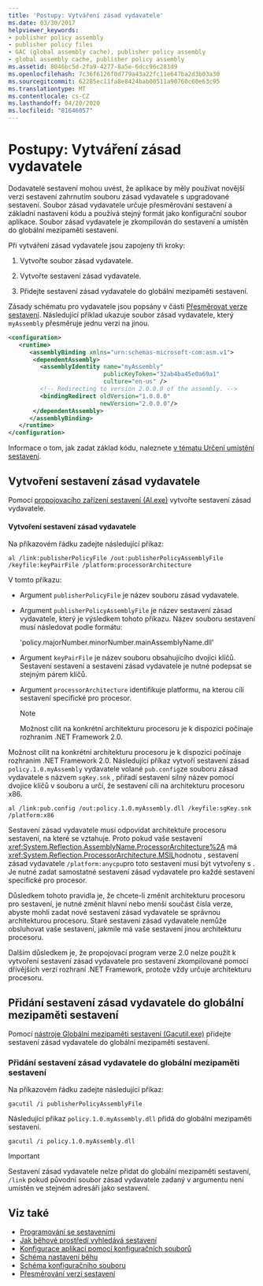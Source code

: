 ```yaml
---
title: 'Postupy: Vytváření zásad vydavatele'
ms.date: 03/30/2017
helpviewer_keywords:
- publisher policy assembly
- publisher policy files
- GAC (global assembly cache), publisher policy assembly
- global assembly cache, publisher policy assembly
ms.assetid: 8046bc5d-2fa9-4277-8a5e-6dcc96c281d9
ms.openlocfilehash: 7c36f6126f0d779a43a22fc11e647ba2d3b03a30
ms.sourcegitcommit: 62285ec11fa8e8424bab00511a90760c60e63c95
ms.translationtype: MT
ms.contentlocale: cs-CZ
ms.lasthandoff: 04/20/2020
ms.locfileid: "81646057"
---
```

# <a name="how-to-create-a-publisher-policy"></a>Postupy: Vytváření zásad vydavatele

Dodavatelé sestavení mohou uvést, že aplikace by měly používat novější verzi sestavení zahrnutím souboru zásad vydavatele s upgradované sestavení. Soubor zásad vydavatele určuje přesměrování sestavení a základní nastavení kódu a používá stejný formát jako konfigurační soubor aplikace. Soubor zásad vydavatele je zkompilován do sestavení a umístěn do globální mezipaměti sestavení.

Při vytváření zásad vydavatele jsou zapojeny tři kroky:

1. Vytvořte soubor zásad vydavatele.

2. Vytvořte sestavení zásad vydavatele.

3. Přidejte sestavení zásad vydavatele do globální mezipaměti sestavení.

Zásady schématu pro vydavatele jsou popsány v části [Přesměrovat verze sestavení](redirect-assembly-versions.md). Následující příklad ukazuje soubor zásad vydavatele, který `myAssembly` přesměruje jednu verzi na jinou.

```xml
<configuration>
   <runtime>
      <assemblyBinding xmlns="urn:schemas-microsoft-com:asm.v1">
       <dependentAssembly>
         <assemblyIdentity name="myAssembly"
                           publicKeyToken="32ab4ba45e0a69a1"
                           culture="en-us" />
         <!-- Redirecting to version 2.0.0.0 of the assembly. -->
         <bindingRedirect oldVersion="1.0.0.0"
                          newVersion="2.0.0.0"/>
       </dependentAssembly>
      </assemblyBinding>
   </runtime>
</configuration>
```

Informace o tom, jak zadat základ kódu, naleznete [v tématu Určení umístění sestavení](specify-assembly-location.md).

## <a name="creating-the-publisher-policy-assembly"></a>Vytvoření sestavení zásad vydavatele

Pomocí [propojovacího zařízení sestavení (Al.exe)](../tools/al-exe-assembly-linker.md) vytvořte sestavení zásad vydavatele.

#### <a name="to-create-a-publisher-policy-assembly"></a>Vytvoření sestavení zásad vydavatele

Na příkazovém řádku zadejte následující příkaz:

```console
al /link:publisherPolicyFile /out:publisherPolicyAssemblyFile /keyfile:keyPairFile /platform:processorArchitecture
```

V tomto příkazu:

- Argument `publisherPolicyFile` je název souboru zásad vydavatele.

- Argument `publisherPolicyAssemblyFile` je název sestavení zásad vydavatele, který je výsledkem tohoto příkazu. Název souboru sestavení musí následovat podle formátu:

  'policy.majorNumber.minorNumber.mainAssemblyName.dll'

- Argument `keyPairFile` je název souboru obsahujícího dvojici klíčů. Sestavení sestavení a sestavení zásad vydavatele je nutné podepsat se stejným párem klíčů.

- Argument `processorArchitecture` identifikuje platformu, na kterou cílí sestavení specifické pro procesor.

  > [!NOTE]
  > Možnost cílit na konkrétní architekturu procesoru je k dispozici počínaje rozhraním .NET Framework 2.0.

Možnost cílit na konkrétní architekturu procesoru je k dispozici počínaje rozhraním .NET Framework 2.0. Následující příkaz vytvoří sestavení zásad `policy.1.0.myAssembly` vydavatele volané `pub.config`ze souboru zásad vydavatele s názvem `sgKey.snk` , přiřadí sestavení silný název pomocí dvojice klíčů v souboru a určí, že sestavení cílí na architekturu procesoru x86.

```console
al /link:pub.config /out:policy.1.0.myAssembly.dll /keyfile:sgKey.snk /platform:x86
```

Sestavení zásad vydavatele musí odpovídat architektuře procesoru sestavení, na které se vztahuje. Proto pokud vaše sestavení <xref:System.Reflection.AssemblyName.ProcessorArchitecture%2A> má <xref:System.Reflection.ProcessorArchitecture.MSIL>hodnotu , sestavení zásad vydavatele `/platform:anycpu`pro toto sestavení musí být vytvořeny s . Je nutné zadat samostatné sestavení zásad vydavatele pro každé sestavení specifické pro procesor.

Důsledkem tohoto pravidla je, že chcete-li změnit architekturu procesoru pro sestavení, je nutné změnit hlavní nebo menší součást čísla verze, abyste mohli zadat nové sestavení zásad vydavatele se správnou architekturou procesoru. Staré sestavení zásad vydavatele nemůže obsluhovat vaše sestavení, jakmile má vaše sestavení jinou architekturu procesoru.

Dalším důsledkem je, že propojovací program verze 2.0 nelze použít k vytvoření sestavení zásad vydavatele pro sestavení zkompilované pomocí dřívějších verzí rozhraní .NET Framework, protože vždy určuje architekturu procesoru.

## <a name="adding-the-publisher-policy-assembly-to-the-global-assembly-cache"></a>Přidání sestavení zásad vydavatele do globální mezipaměti sestavení

Pomocí [nástroje Globální mezipaměti sestavení (Gacutil.exe)](../tools/gacutil-exe-gac-tool.md) přidejte sestavení zásad vydavatele do globální mezipaměti sestavení.

### <a name="to-add-the-publisher-policy-assembly-to-the-global-assembly-cache"></a>Přidání sestavení zásad vydavatele do globální mezipaměti sestavení

Na příkazovém řádku zadejte následující příkaz:

```console
gacutil /i publisherPolicyAssemblyFile
```

Následující příkaz `policy.1.0.myAssembly.dll` přidá do globální mezipaměti sestavení.

```console
gacutil /i policy.1.0.myAssembly.dll
```

> [!IMPORTANT]
> Sestavení zásad vydavatele nelze přidat do globální mezipaměti sestavení, `/link` pokud původní soubor zásad vydavatele zadaný v argumentu není umístěn ve stejném adresáři jako sestavení.

## <a name="see-also"></a>Viz také

- [Programování se sestaveními](../../standard/assembly/index.md)
- [Jak běhové prostředí vyhledává sestavení](../deployment/how-the-runtime-locates-assemblies.md)
- [Konfigurace aplikací pomocí konfiguračních souborů](index.md)
- [Schéma nastavení běhu](./file-schema/runtime/index.md)
- [Schéma konfiguračního souboru](./file-schema/index.md)
- [Přesměrování verzí sestavení](redirect-assembly-versions.md)

